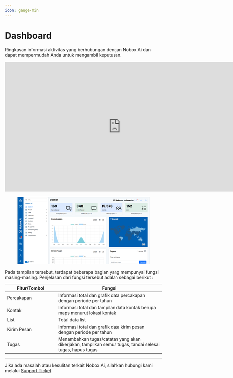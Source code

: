 ```yaml
---
icon: gauge-min
---
```


# Dashboard

Ringkasan informasi aktivitas yang berhubungan dengan Nobox.Ai dan dapat mempermudah Anda untuk mengambil keputusan.

<iframe width="742" height="418" src="https://www.youtube.com/embed/1Zd_Hbak0YQ" title="Pengenalan Tampilan NoBox" frameborder="0" allow="accelerometer; autoplay; clipboard-write; encrypted-media; gyroscope; picture-in-picture; web-share" referrerpolicy="strict-origin-when-cross-origin" allowfullscreen></iframe>

<figure><img src="../.gitbook/assets/Dasbor.png" alt=""><figcaption></figcaption></figure>

Pada tampilan tersebut, terdapat beberapa bagian yang mempunyai fungsi masing-masing. Penjelasan dari fungsi tersebut adalah sebagai berikut :

<table><thead><tr><th width="149.800048828125">Fitur/Tombol</th><th>Fungsi</th></tr></thead><tbody><tr><td>Percakapan</td><td>Informasi total dan grafik data percakapan dengan periode per tahun</td></tr><tr><td>Kontak</td><td>Informasi total dan tampilan data kontak berupa maps menurut lokasi kontak</td></tr><tr><td>List</td><td>Total data list</td></tr><tr><td>Kirim Pesan</td><td>Informasi total dan grafik data kirim pesan dengan periode per tahun</td></tr><tr><td>Tugas</td><td>Menambahkan tugas/catatan yang akan dikerjakan, tampilkan semua tugas, tandai selesai tugas, hapus tugas</td></tr></tbody></table>

---

Jika ada masalah atau kesulitan terkait Nobox.Ai, silahkan hubungi kami melalui [Support Ticket](https://crm.nobox.ai/clients/tickets)
